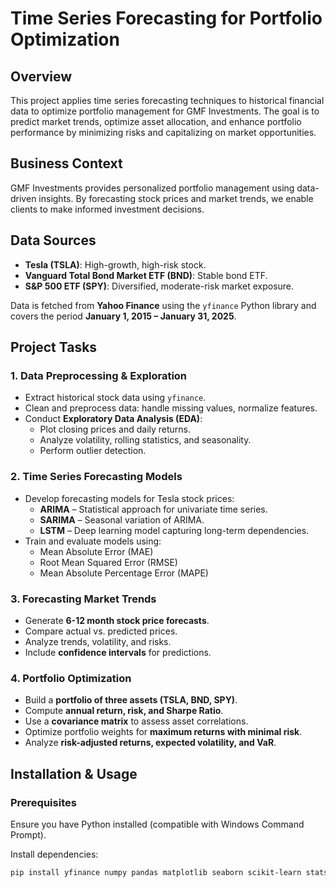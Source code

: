 # Time Series Forecasting for Portfolio Optimization

## Overview
This project applies time series forecasting techniques to historical financial data to optimize portfolio management for GMF Investments. The goal is to predict market trends, optimize asset allocation, and enhance portfolio performance by minimizing risks and capitalizing on market opportunities.

## Business Context
GMF Investments provides personalized portfolio management using data-driven insights. By forecasting stock prices and market trends, we enable clients to make informed investment decisions.

## Data Sources
- **Tesla (TSLA)**: High-growth, high-risk stock.
- **Vanguard Total Bond Market ETF (BND)**: Stable bond ETF.
- **S&P 500 ETF (SPY)**: Diversified, moderate-risk market exposure.

Data is fetched from **Yahoo Finance** using the `yfinance` Python library and covers the period **January 1, 2015 – January 31, 2025**.

## Project Tasks
### 1. Data Preprocessing & Exploration
- Extract historical stock data using `yfinance`.
- Clean and preprocess data: handle missing values, normalize features.
- Conduct **Exploratory Data Analysis (EDA)**:
  - Plot closing prices and daily returns.
  - Analyze volatility, rolling statistics, and seasonality.
  - Perform outlier detection.

### 2. Time Series Forecasting Models
- Develop forecasting models for Tesla stock prices:
  - **ARIMA** – Statistical approach for univariate time series.
  - **SARIMA** – Seasonal variation of ARIMA.
  - **LSTM** – Deep learning model capturing long-term dependencies.
- Train and evaluate models using:
  - Mean Absolute Error (MAE)
  - Root Mean Squared Error (RMSE)
  - Mean Absolute Percentage Error (MAPE)

### 3. Forecasting Market Trends
- Generate **6-12 month stock price forecasts**.
- Compare actual vs. predicted prices.
- Analyze trends, volatility, and risks.
- Include **confidence intervals** for predictions.

### 4. Portfolio Optimization
- Build a **portfolio of three assets (TSLA, BND, SPY)**.
- Compute **annual return, risk, and Sharpe Ratio**.
- Use a **covariance matrix** to assess asset correlations.
- Optimize portfolio weights for **maximum returns with minimal risk**.
- Analyze **risk-adjusted returns, expected volatility, and VaR**.

## Installation & Usage
### Prerequisites
Ensure you have Python installed (compatible with Windows Command Prompt).

Install dependencies:
```sh
pip install yfinance numpy pandas matplotlib seaborn scikit-learn statsmodels pmdarima tensorflow
